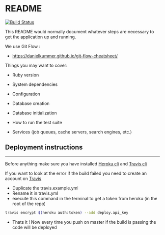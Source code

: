 # README

[![Build Status](https://travis-ci.org/CMarzin/ruby-h4.svg?branch=master)](https://travis-ci.org/CMarzin/H4-combiNb)

This README would normally document whatever steps are necessary to get the
application up and running.

We use Git Flow :

- https://danielkummer.github.io/git-flow-cheatsheet/

Things you may want to cover:

* Ruby version

* System dependencies

* Configuration

* Database creation

* Database initialization

* How to run the test suite

* Services (job queues, cache servers, search engines, etc.)

## Deployment instructions
___
Before anything make sure you have installed [Heroku cli](https://devcenter.heroku.com/articles/heroku-cli) and [Travis cli](https://github.com/travis-ci/travis.rb#installation)

If you want to look at the error if the build failed you need to create an account on [Travis](https://travis-ci.org)
 - Duplicate the travis.example.yml
 - Rename it in travis.yml
 - execute this command in the terminal to get a token from heroku (in the root of the repo)
  ```sh
  travis encrypt $(heroku auth:token) --add deploy.api_key
  ```
 - Thats it ! Now every time you push on master if the build is passing the code will be deployed